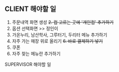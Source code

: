 ## CLIENT 해야할 일

1. 주문내역 화면 생성
~~2. 컵 고르는 곳에 '개인컵' 추가하기~~
3. 옵션 선택화면 >> 정인이
4. 가온누리, 남산학사, 그루터기, 두리터 메뉴 추가하기
5. 자주 가는 매장 위로 올리기
~~6. 바로 결제하기 넣기~~
7. 쿠폰
8. 자주 찾는 메뉴란 추가하기

SUPERVISOR 해야할 일


